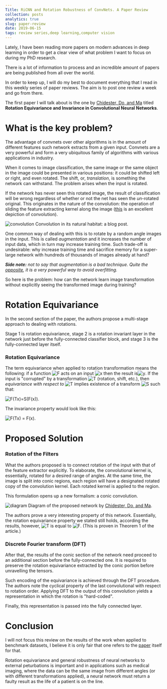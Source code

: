```yaml
---
Title: RiCNN and Rotation Robustness of ConvNets. A Paper Review
collection: posts
analytics: true
slug: paper-review
date: 2019-06-15
tags: review series,deep learning,computer vision
---
```


Lately, I have been reading more papers on modern advances in deep learning in order to get a clear view of what problem I want to focus on during my PhD research.

There is a lot of information to process and an incredible amount of papers are being published from all over the world.

In order to keep up, I will do my best to document everything that I read in this weekly series of paper reviews. The aim is to post one review a week and go from there.

The first paper I will talk about is the one by [Chidester, Do, and Ma](https://arxiv.org/abs/1805.12301) titled __Rotation Equivariance and Invariance in Convolutional Neural Networks__.

# What is the key problem?
The advantage of convnets over other algorithms is in the amount of different features such network extracts from a given input. Convnets are a very powerful and form a very ubiquitous family of algorithms with various applications in industry.

When it comes to image classification, the same image or the same object in the image could be presented in various positions: it could be shifted left or right, and even rotated. The shift, or, *translation*, is something the network can withstand. The problem arises when the input is rotated.

If the network has never seen this rotated image, the result of classification will be wrong regardless of whether or not the net has seen the *un*-rotated original. This originates in the nature of the convolution: the operation of sliding the feature extracting kernel along the image ([this](https://ezyang.github.io/convolution-visualizer/index.html) is an excellent depiction of convolution).

![convolution](https://cdn-images-1.medium.com/max/1600/1*1okwhewf5KCtIPaFib4XaA.gif)
Convolution in its natural habitat: a blog post.

One common way of dealing with this is to rotate by a random angle images in the input. This is called *augmentation* and it increases the number of input data, which in turn may increase training time. Such trade-off is undesirable: why increase training time and sacrifice memory for a super-large network with hundreds of thousands of images already at hand?

*__Side note:__ not to say that augmentation is a bad technique. Quite the [opposite](http://cs231n.stanford.edu/reports/2017/pdfs/300.pdf), it is a very powerful way to avoid overfitting.*

So here is the problem: how can the network learn image transformation without explicitly seeing the transformed image during training?

# Rotation Equivariance

In the second section of the paper, the authors propose a multi-stage approach to dealing with rotations.

Stage 1 is rotation equivariance, stage 2 is a rotation invariant layer in the network just before the fully-connected classifier block, and stage 3 is the fully-connected layer itself.

### Rotation Equivariance

The term equivariance when applied to rotation transformation means the following: if a function
![F](http://mathurl.com/render.cgi?%5Cinlinemode%20%5Cmathcal%7BF%7D%5Cnocache) acts on an input ![x](http://mathurl.com/render.cgi?%5Cinlinemode%20x%5Cnocache) then the result is![y](http://mathurl.com/render.cgi?%5Cinlinemode%20y%20%3D%20%5Cmathcal%7BF%7D%28x%29%5Cnocache). If the input is "corrupted" by a transformation ![T](http://mathurl.com/render.cgi?%5Cinlinemode%20%5Cmathrm%7BT%7D%5Cnocache) (rotation, shift, etc.), then *equivariance with respect to* ![T](http://mathurl.com/render.cgi?%5Cinlinemode%20%5Cmathrm%7BT%7D%5Cnocache) implies existence of a transform ![S](http://mathurl.com/render.cgi?%5Cinlinemode%20%5Cmathrm%7BS%7D%5Cnocache) such that:

![F(Tx)=S(F(x))](http://mathurl.com/render.cgi?%5Cinlinemode%20%5Cmathcal%7BF%7D%28%5Cmathrm%7BT%7Dx%7D%29%20%3D%20%5Cmathrm%7BS%7D%28%5Cmathcal%7BF%7D%28x%29%29%5Cnocache).

The invariance property would look like this:

![F(Tx) = F(x)](http://mathurl.com/render.cgi?%5Cinlinemode%20%5Cmathcal%7BF%7D%28%5Cmathrm%7BT%7Dx%7D%29%20%3D%20%5Cmathcal%7BF%7D%28x%29%5Cnocache).

# Proposed Solution

### Rotation of the Filters
What the authors proposed is to connect rotation of the input with that of the feature extractor explicitly. To elaborate, the convolutional kernel is, essentially, rotated for a desired range of angles. At the same time, the image is split into conic regions, each region will have a designated rotated copy of the convolution kernel. Each rotated kernel is applied to the region.

This formulation opens up a new formalism: a conic convolution.

![diagram]({static}/images/ricnn-paper-review/diagram.png)
Diagram of the proposed network by [Chidester, Do, and Ma](https://arxiv.org/abs/1805.12301).

The authors prove a very interesting property of this network. Essentially, the rotation equivariance property we stated still holds, according the results, however, ![T](http://mathurl.com/render.cgi?%5Cinlinemode%20%5Cmathrm%7BT%7D%5Cnocache) is equal to ![F](http://mathurl.com/render.cgi?%5Cinlinemode%20%5Cmathcal%7BF%7D%5Cnocache). (This is proven in Theorem 1 of the article.)

### Discrete Fourier transform (DFT)

After that, the results of the conic section of the network need proceed to an additional section before the fully-connected one. It is required to preserve the rotation equivariance extracted by the conic portion before unravelling the tensors.

Such encoding of the equivariance is achieved through the DFT procedure. The authors note the cyclical property of the last convolutional with respect to rotation order. Applying  DFT to the output of this convolution yields a representation in which the rotation is "hard-coded".

Finally, this representation is passed into the fully connected layer.

# Conclusion

I will not focus this review on the results of the work when applied to benchmark datasets, I believe it is only fair that one refers to the [paper](https://arxiv.org/abs/1805.12301) itself for that.

Rotation equivariance and general robustness of neural networks to external peturbations is important and in applications such as medical imaging, where the data can be the same image from different angles (or with different transformations applied), a neural network must return a faulty result as the life of a patient is on the line.

